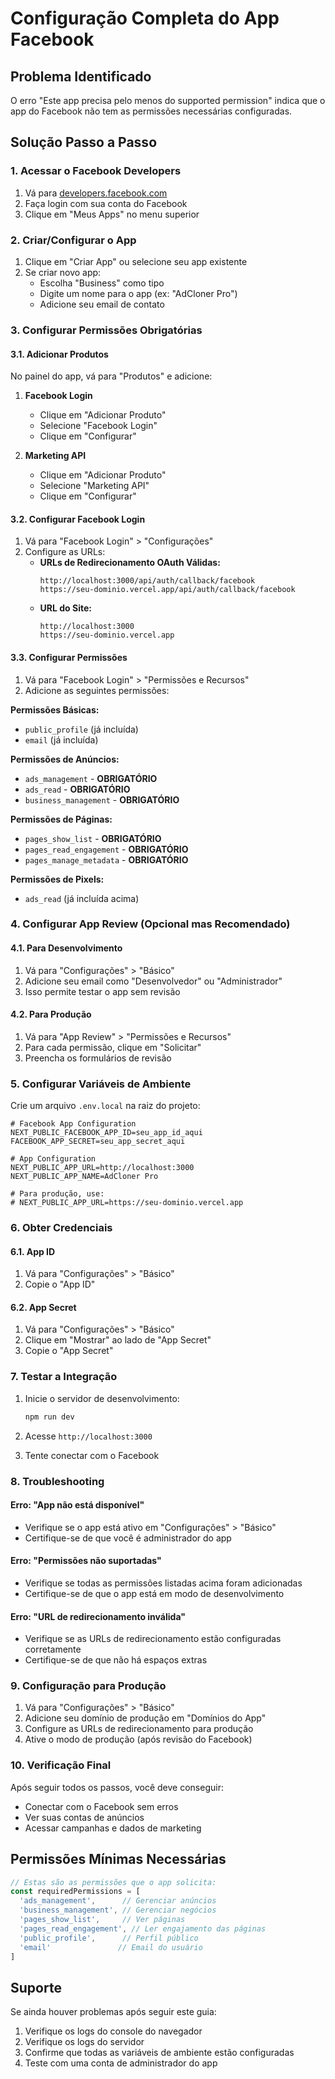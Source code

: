 # Configuração Completa do App Facebook

## Problema Identificado
O erro "Este app precisa pelo menos do supported permission" indica que o app do Facebook não tem as permissões necessárias configuradas.

## Solução Passo a Passo

### 1. Acessar o Facebook Developers
1. Vá para [developers.facebook.com](https://developers.facebook.com)
2. Faça login com sua conta do Facebook
3. Clique em "Meus Apps" no menu superior

### 2. Criar/Configurar o App
1. Clique em "Criar App" ou selecione seu app existente
2. Se criar novo app:
   - Escolha "Business" como tipo
   - Digite um nome para o app (ex: "AdCloner Pro")
   - Adicione seu email de contato

### 3. Configurar Permissões Obrigatórias

#### 3.1. Adicionar Produtos
No painel do app, vá para "Produtos" e adicione:

1. **Facebook Login**
   - Clique em "Adicionar Produto"
   - Selecione "Facebook Login"
   - Clique em "Configurar"

2. **Marketing API**
   - Clique em "Adicionar Produto"
   - Selecione "Marketing API"
   - Clique em "Configurar"

#### 3.2. Configurar Facebook Login
1. Vá para "Facebook Login" > "Configurações"
2. Configure as URLs:
   - **URLs de Redirecionamento OAuth Válidas:**
     ```
     http://localhost:3000/api/auth/callback/facebook
     https://seu-dominio.vercel.app/api/auth/callback/facebook
     ```
   - **URL do Site:**
     ```
     http://localhost:3000
     https://seu-dominio.vercel.app
     ```

#### 3.3. Configurar Permissões
1. Vá para "Facebook Login" > "Permissões e Recursos"
2. Adicione as seguintes permissões:

**Permissões Básicas:**
- `public_profile` (já incluída)
- `email` (já incluída)

**Permissões de Anúncios:**
- `ads_management` - **OBRIGATÓRIO**
- `ads_read` - **OBRIGATÓRIO**
- `business_management` - **OBRIGATÓRIO**

**Permissões de Páginas:**
- `pages_show_list` - **OBRIGATÓRIO**
- `pages_read_engagement` - **OBRIGATÓRIO**
- `pages_manage_metadata` - **OBRIGATÓRIO**

**Permissões de Pixels:**
- `ads_read` (já incluída acima)

### 4. Configurar App Review (Opcional mas Recomendado)

#### 4.1. Para Desenvolvimento
1. Vá para "Configurações" > "Básico"
2. Adicione seu email como "Desenvolvedor" ou "Administrador"
3. Isso permite testar o app sem revisão

#### 4.2. Para Produção
1. Vá para "App Review" > "Permissões e Recursos"
2. Para cada permissão, clique em "Solicitar"
3. Preencha os formulários de revisão

### 5. Configurar Variáveis de Ambiente

Crie um arquivo `.env.local` na raiz do projeto:

```env
# Facebook App Configuration
NEXT_PUBLIC_FACEBOOK_APP_ID=seu_app_id_aqui
FACEBOOK_APP_SECRET=seu_app_secret_aqui

# App Configuration
NEXT_PUBLIC_APP_URL=http://localhost:3000
NEXT_PUBLIC_APP_NAME=AdCloner Pro

# Para produção, use:
# NEXT_PUBLIC_APP_URL=https://seu-dominio.vercel.app
```

### 6. Obter Credenciais

#### 6.1. App ID
1. Vá para "Configurações" > "Básico"
2. Copie o "App ID"

#### 6.2. App Secret
1. Vá para "Configurações" > "Básico"
2. Clique em "Mostrar" ao lado de "App Secret"
3. Copie o "App Secret"

### 7. Testar a Integração

1. Inicie o servidor de desenvolvimento:
   ```bash
   npm run dev
   ```

2. Acesse `http://localhost:3000`

3. Tente conectar com o Facebook

### 8. Troubleshooting

#### Erro: "App não está disponível"
- Verifique se o app está ativo em "Configurações" > "Básico"
- Certifique-se de que você é administrador do app

#### Erro: "Permissões não suportadas"
- Verifique se todas as permissões listadas acima foram adicionadas
- Certifique-se de que o app está em modo de desenvolvimento

#### Erro: "URL de redirecionamento inválida"
- Verifique se as URLs de redirecionamento estão configuradas corretamente
- Certifique-se de que não há espaços extras

### 9. Configuração para Produção

1. Vá para "Configurações" > "Básico"
2. Adicione seu domínio de produção em "Domínios do App"
3. Configure as URLs de redirecionamento para produção
4. Ative o modo de produção (após revisão do Facebook)

### 10. Verificação Final

Após seguir todos os passos, você deve conseguir:
- Conectar com o Facebook sem erros
- Ver suas contas de anúncios
- Acessar campanhas e dados de marketing

## Permissões Mínimas Necessárias

```javascript
// Estas são as permissões que o app solicita:
const requiredPermissions = [
  'ads_management',      // Gerenciar anúncios
  'business_management', // Gerenciar negócios
  'pages_show_list',     // Ver páginas
  'pages_read_engagement', // Ler engajamento das páginas
  'public_profile',      // Perfil público
  'email'               // Email do usuário
]
```

## Suporte

Se ainda houver problemas após seguir este guia:
1. Verifique os logs do console do navegador
2. Verifique os logs do servidor
3. Confirme que todas as variáveis de ambiente estão configuradas
4. Teste com uma conta de administrador do app 